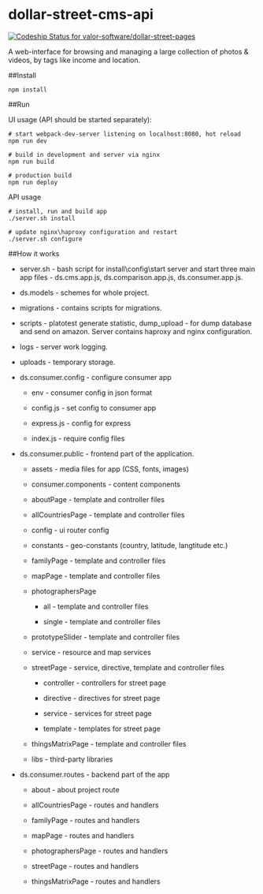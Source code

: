 dollar-street-cms-api
=====================

[ ![Codeship Status for valor-software/dollar-street-pages](https://codeship.com/projects/1765f210-5c54-0132-3613-06a513245d06/status)](https://codeship.com/projects/50778)

A web-interface for browsing and managing a large collection of photos &amp; videos, by tags like income and location.

##Install

```
npm install
```

##Run

UI usage (API should be started separately):
```
# start webpack-dev-server listening on localhost:8080, hot reload
npm run dev

# build in development and server via nginx
npm run build

# production build
npm run deploy
```

API usage
```
# install, run and build app
./server.sh install

# update nginx\haproxy configuration and restart
./server.sh configure
```

##How it works

 * server.sh - bash script for install\config\start server and start three main app files - ds.cms.app.js, ds.comparison.app.js, ds.consumer.app.js.

 * ds.models - schemes for whole project.

 * migrations - contains scripts for migrations.

 * scripts - platotest generate statistic, dump_upload - for dump database and send on amazon. Server contains haproxy and nginx configuration.

 * logs - server work logging.

 * uploads - temporary storage.


 - ds.consumer.config - configure consumer app

    *  env - consumer config in json format

    *  config.js - set config to consumer app

    *  express.js - config for express

    *  index.js - require config files

 * ds.consumer.public - frontend part of the application.

    *  assets - media files for app (CSS, fonts, images)

    *  consumer.components - content components

     * aboutPage - template and controller files

     * allCountriesPage - template and controller files

     * config - ui router config

     * constants - geo-constants (country, latitude, langtitude etc.)

     * familyPage - template and controller files

     * mapPage -  template and controller files

     * photographersPage

         * all - template and controller files

         * single - template and controller files

     * prototypeSlider - template and controller files

     * service - resource and map services

     * streetPage - service, directive, template and controller files

        * controller - controllers for street page

        * directive - directives for street page

        * service - services for street page

        * template - templates for street page

    * thingsMatrixPage - template and controller files

    *  libs - third-party libraries

 * ds.consumer.routes - backend part of the app

    *  about - about project route

    *  allCountriesPage - routes and handlers

    *  familyPage - routes and handlers

    *  mapPage - routes and handlers

    *  photographersPage - routes and handlers

    *  streetPage - routes and handlers

    *  thingsMatrixPage - routes and handlers
